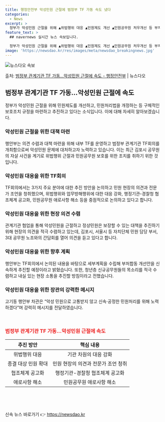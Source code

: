 ```yaml
---
title: 행정안전부 악성민원 근절에 범정부 TF 가동 속도 냈다
categories:
  - News
excerpt: >
  정부가 악성민원 근절을 위해 ▲위법행위 대응 ▲민원제도 개선 ▲민원공무원 처우개선 등 부처합동 개선안을 마련…
feature_text: >
  ## navernews 실시간 뉴스 속보입니다.

  정부가 악성민원 근절을 위해 ▲위법행위 대응 ▲민원제도 개선 ▲민원공무원 처우개선 등 부처합동 개선안을 마련…
image: 'https://newsdao.kr/res/images/meta/newsdao_breakingnews.jpg'
---
```


![뉴스다오 속보](https://newsdao.kr/res/images/meta/newsdao_breakingnews.jpg)

<p>출처: <a href="https://newsdao.kr/3386" rel="dofollow">범정부 관계기관 TF 가동…악성민원 근절에 속도 - 행정안전부</a> | 뉴스다오</p>

<h2 data-ke-size="size26">범정부 관계기관 TF 가동…악성민원 근절에 속도</h2>
<p data-ke-size="size16">정부가 악성민원 근절을 위해 민원제도를 개선하고, 민원처리법을 개정하는 등 구체적인 보호조치 규정을 마련하고 추진하고 있다는 소식입니다. 이에 대해 자세히 알아보겠습니다.</p>

<h3><b>악성민원 근절을 위한 대책 마련</b></h3>
<p data-ke-size="size16">행안부는 의견 수렴과 대책 마련을 위해 내부 TF를 운영하고 범정부 관계기관 TF회의를 개최함으로써 악성민원 문제에 대처하고자 노력하고 있습니다. 이는 최근 김포시 공무원의 자살 사건을 계기로 위법행위 근절과 민원공무원 보호를 위한 조치를 취하기 위한 것입니다.</p>

<h3><b>악성민원 대응을 위한 TF회의</b></h3>
<p data-ke-size="size16">TF회의에서는 3가지 주요 분야에 대한 추진 방안을 논의하고 민원 현장의 의견과 전문가 조언을 청취했으며, 위법행위와 업무방해행위에 대한 대응 강화, 행정기관-경찰청 협조체계 공고화, 민원공무원 애로사항 해소 등을 중점적으로 논의하고 있다고 합니다.</p>

<h3><b>악성민원 대응을 위한 현장 의견 수렴</b></h3>
<p data-ke-size="size16">관계기관 협업을 통해 악성민원을 근절하고 정상민원은 보장할 수 있는 대책을 추진하기 위해 현장의 의견을 적극 수렴하고 있는데, 김포시, 서울시 등 자치단체 민원 담당 부서, 3대 공무원 노조와의 간담회를 열어 의견을 듣고 있다고 합니다.</p>

<h3><b>악성민원 대응을 위한 향후 계획</b></h3>
<p data-ke-size="size16">행안부는 TF회의에서 논의된 내용을 바탕으로 세부계획을 수립해 부처합동 개선안을 신속하게 추진할 예정이라고 밝혔습니다. 또한, 청년층 신규공무원들의 목소리를 적극 수렴하고 내실 있는 현장 소통을 추진할 방침이라고 전했습니다.</p>

<h3><b>악성민원 대응을 위한 장관의 강력한 메시지</b></h3>
<p data-ke-size="size16">고기동 행안부 차관은 “악성 민원으로 고통받지 않고 신속·공정한 민원처리를 위해 노력하겠다”며 강력히 메시지를 전달하였습니다.</p>

<p data-ke-size="size16">&nbsp;</p>
<h3><b><span style="color: #ee2323;">범정부 관계기관 TF 가동…악성민원 근절에 속도</span></b></h3>
<table>
<thead>
<tr>
<th style="text-align: center;">추진 방안</th>
<th style="text-align: center;">핵심 내용</th>
</tr>
</thead>
<tbody>
<tr>
<td style="text-align: center;">위법행위 대응</td>
<td style="text-align: center;">기관 차원의 대응 강화</td>
</tr>
<tr>
<td style="text-align: center;">종결 대상 민원 확대</td>
<td style="text-align: center;">민원 현장의 의견과 전문가 조언 청취</td>
</tr>
<tr>
<td style="text-align: center;">협조체계 공고화</td>
<td style="text-align: center;">행정기관-경찰청 협조체계 공고화</td>
</tr>
<tr>
<td style="text-align: center;">애로사항 해소</td>
<td style="text-align: center;">민원공무원 애로사항 해소</td>
</tr>
</tbody>
</table>
<p data-ke-size="size16">&nbsp;</p>
<p data-ke-size="size16">&nbsp;</p> 

신속 뉴스 바로가기 👉 <a href="https://newsdao.kr" rel="dofollow">https://newsdao.kr</a>


